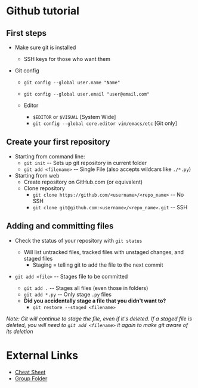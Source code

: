 # Github tutorial
## First steps

* Make sure git is installed
    * SSH keys for those who want them

* Git config
    * `git config --global user.name "Name"`
    * `git config --global user.email "user@email.com"`
    * Editor 
        
        * `$EDITOR` or `$VISUAL` [System Wide]
        * `git config --global core.editor vim/emacs/etc` [Git only]

## Create your first repository

* Starting from command line:
    * `git init` -- Sets up git repository in current folder
    * `git add <filename>` -- Single File (also accepts wildcars like `./*.py`)
* Starting from web
    * Create repository on GitHub.com (or equivalent)
    * Clone repository
        * `git clone https://github.com/<username>/<repo_name>` -- No SSH
        * `git clone git@github.com:<username>/<repo_name>.git` -- SSH

## Adding and committing files
* Check the status of your repository with `git status`
    * Will list untracked files, tracked files with unstaged changes, and staged files
        * Staging = telling git to add the file to the next commit
    
* `git add <file>` -- Stages file to be committed
    * `git add .` -- Stages all files (even those in folders)
    * `git add *.py` -- Only stage `.py` files
    * __Did you accidentally stage a file that you didn't want to?__
        * `git restore --staged <filename>`
        <!-- * `git rm --cached <filename>` also works, but take care to add `--cached` otherwise the file will be completely deleted from the disk -->

_Note: Git will continue to stage the file, even if it's deleted. If a staged file is deleted, you will need to `git add <filename>` it again to make git aware of its deletion_

# External Links
* [Cheat Sheet](https://education.github.com/git-cheat-sheet-education.pdf)
* [Group Folder](https://github.com/ucdclouds/)
<!-- [Cheat Sheet](https://training.github.com/downloads/github-git-cheat-sheet.pdf) -->